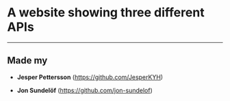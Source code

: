 # A website showing three different APIs

---

## Made my

- **Jesper Pettersson** (<https://github.com/JesperKYH>)

- **Jon Sundelöf** (<https://github.com/jon-sundelof>)
